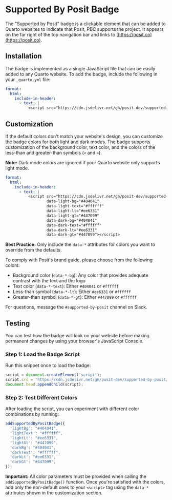 # Supported By Posit Badge

The "Supported by Posit" badge is a clickable element that can be added to Quarto websites to indicate that Posit, PBC supports the project.
It appears on the far right of the top navigation bar and links to [https://posit.co](https://posit.co).

## Installation

The badge is implemented as a single JavaScript file that can be easily added to any Quarto website. To add the badge, include the following in your `_quarto.yml` file:

```yaml
format:
  html:
    include-in-header:
      - text: |
          <script src="https://cdn.jsdelivr.net/gh/posit-dev/supported-by-posit/js/badge.min.js"></script>
```

## Customization

If the default colors don't match your website's design, you can customize the badge colors for both light and dark modes. The badge supports customization of the background color, text color, and the colors of the less-than and greater-than symbols (`<` and `>`).

**Note:** Dark mode colors are ignored if your Quarto website only supports light mode.

```yaml
format:
  html:
    include-in-header:
      - text: |
          <script src="https://cdn.jsdelivr.net/gh/posit-dev/supported-by-posit/js/badge.min.js"
                  data-light-bg="#404041"
                  data-light-text="#ffffff"
                  data-light-lt="#ee6331"
                  data-light-gt="#447099"
                  data-dark-bg="#404041"
                  data-dark-text="#ffffff"
                  data-dark-lt="#ee6331"
                  data-dark-gt="#447099"></script>
```

**Best Practice:** Only include the `data-*` attributes for colors you want to override from the defaults.

To comply with Posit's brand guide, please choose from the following colors:

* Background color (`data-*-bg`): Any color that provides adequate contrast with the text and the logo
* Text color (`data-*-text`): Either `#404041` or `#ffffff`
* Less-than symbol (`data-*-lt`): Either `#ee6331` or `#ffffff`
* Greater-than symbol (`data-*-gt`): Either `#447099` or `#ffffff`

For questions, message the `#supported-by-posit` channel on Slack.


## Testing

You can test how the badge will look on your website before making permanent changes by using your browser's JavaScript Console.

### Step 1: Load the Badge Script

Run this snippet once to load the badge:

```javascript
script = document.createElement('script');
script.src = 'https://cdn.jsdelivr.net/gh/posit-dev/supported-by-posit/js/badge.min.js';
document.head.appendChild(script);
```

### Step 2: Test Different Colors

After loading the script, you can experiment with different color combinations by running:

```javascript
addSupportedByPositBadge({
  'lightBg': "#404041",
  'lightText': "#ffffff",
  'lightLt': "#ee6331",
  'lightGt': "#447099",
  'darkBg': "#404041",
  'darkText': "#ffffff",
  'darkLt': "#ee6331",
  'darkGt': "#447099",
});
```

**Important:** All color parameters must be provided when calling the `addSupportedByPositBadge()` function. Once you're satisfied with the colors, add only the non-default ones to your `<script>` tag using the `data-*` attributes shown in the customization section.
